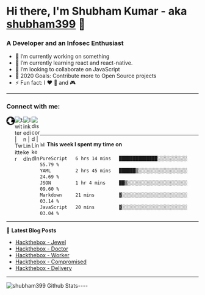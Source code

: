 # Hi there, I'm Shubham Kumar - aka [shubham399][website] 👋

### A Developer and an Infosec Enthusiast

- 🔭 I’m currently working on something
- 🌱 I’m currently learning react and react-native. 
- 👯 I’m looking to collaborate on JavaScript
- 🥅 2020 Goals: Contribute more to Open Source projects
- ⚡ Fun fact: I ❤️ 🐶 and 🎮


---
### Connect with me:

[<img align="left" alt="Website" width="22px" src="https://raw.githubusercontent.com/iconic/open-iconic/master/svg/globe.svg" />][website]
[<img align="left" alt="twitter | Twitter" width="22px" src="https://cdn.jsdelivr.net/npm/simple-icons@v3/icons/twitter.svg" />][twitter]
[<img align="left" alt="linkedin | LinkedIn" width="22px" src="https://cdn.jsdelivr.net/npm/simple-icons@v3/icons/linkedin.svg" />][linkedin]
[<img align="left" alt="discord | LinkedIn" width="22px" src="https://cdn.jsdelivr.net/npm/simple-icons@v3/icons/discord.svg" />][discord]


<br />
<br />

---
📊 **This week I spent my time on**
<!--START_SECTION:waka-->
```text
PureScript   6 hrs 14 mins   ██████████████░░░░░░░░░░░   55.79 % 
YAML         2 hrs 45 mins   ██████▒░░░░░░░░░░░░░░░░░░   24.69 % 
JSON         1 hr 4 mins     ██▒░░░░░░░░░░░░░░░░░░░░░░   09.60 % 
Markdown     21 mins         ▓░░░░░░░░░░░░░░░░░░░░░░░░   03.14 % 
JavaScript   20 mins         ▓░░░░░░░░░░░░░░░░░░░░░░░░   03.04 % 
```
<!--END_SECTION:waka-->

---
📕 **Latest Blog Posts**
<!-- BLOG-POST-LIST:START -->
- [Hackthebox - Jewel](https://f3v3r.in/htb/machines/retired/jewel/)
- [Hackthebox - Doctor](https://f3v3r.in/htb/machines/retired/doctor/)
- [Hackthebox - Worker](https://f3v3r.in/htb/machines/retired/worker/)
- [Hackthebox - Compromised](https://f3v3r.in/htb/machines/retired/compromised/)
- [Hackthebox - Delivery](https://f3v3r.in/htb/machines/active/delivery/)
<!-- BLOG-POST-LIST:END -->
---

<img align="left" alt="shubham399 Github Stats" src="https://github-readme-stats.vercel.app/api?username=shubham399&show_icons=true&hide_border=true&count_private=true" />
----

[website]:  https://shubhkumar.in/about/
[twitter]:  https://twitter.com/shubhkumar01/
[linkedin]: https://www.linkedin.com/in/shubham399/
[discord]:  https://discordapp.com/users/397613413301354497
